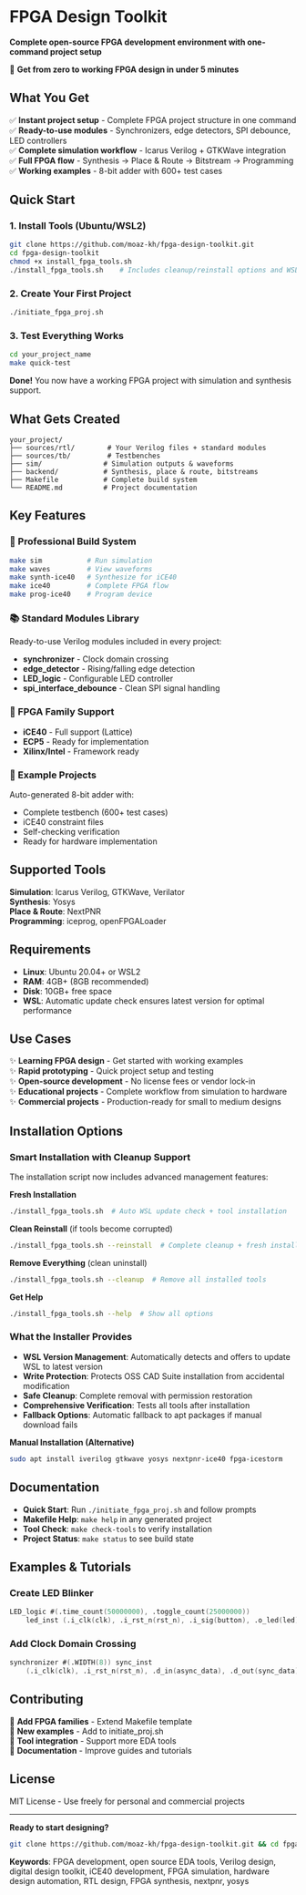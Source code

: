 # FPGA Design Toolkit

**Complete open-source FPGA development environment with one-command project setup**

🚀 **Get from zero to working FPGA design in under 5 minutes**

## What You Get

✅ **Instant project setup** - Complete FPGA project structure in one command  
✅ **Ready-to-use modules** - Synchronizers, edge detectors, SPI debounce, LED controllers  
✅ **Complete simulation workflow** - Icarus Verilog + GTKWave integration  
✅ **Full FPGA flow** - Synthesis → Place & Route → Bitstream → Programming  
✅ **Working examples** - 8-bit adder with 600+ test cases  

## Quick Start

### 1. Install Tools (Ubuntu/WSL2)
```bash
git clone https://github.com/moaz-kh/fpga-design-toolkit.git
cd fpga-design-toolkit
chmod +x install_fpga_tools.sh
./install_fpga_tools.sh    # Includes cleanup/reinstall options and WSL update check
```

### 2. Create Your First Project
```bash
./initiate_fpga_proj.sh
```

### 3. Test Everything Works
```bash
cd your_project_name
make quick-test
```

**Done!** You now have a working FPGA project with simulation and synthesis support.

## What Gets Created

```
your_project/
├── sources/rtl/        # Your Verilog files + standard modules
├── sources/tb/         # Testbenches  
├── sim/               # Simulation outputs & waveforms
├── backend/           # Synthesis, place & route, bitstreams
├── Makefile           # Complete build system
└── README.md          # Project documentation
```

## Key Features

### 🔧 Professional Build System
```bash
make sim           # Run simulation
make waves         # View waveforms  
make synth-ice40   # Synthesize for iCE40
make ice40         # Complete FPGA flow
make prog-ice40    # Program device
```

### 📚 Standard Modules Library
Ready-to-use Verilog modules included in every project:
- **synchronizer** - Clock domain crossing
- **edge_detector** - Rising/falling edge detection  
- **LED_logic** - Configurable LED controller
- **spi_interface_debounce** - Clean SPI signal handling

### 🎯 FPGA Family Support
- **iCE40** - Full support (Lattice)
- **ECP5** - Ready for implementation  
- **Xilinx/Intel** - Framework ready

### 🧪 Example Projects
Auto-generated 8-bit adder with:
- Complete testbench (600+ test cases)
- iCE40 constraint files
- Self-checking verification
- Ready for hardware implementation

## Supported Tools

**Simulation**: Icarus Verilog, GTKWave, Verilator  
**Synthesis**: Yosys  
**Place & Route**: NextPNR  
**Programming**: iceprog, openFPGALoader  

## Requirements

- **Linux**: Ubuntu 20.04+ or WSL2  
- **RAM**: 4GB+ (8GB recommended)  
- **Disk**: 10GB+ free space  
- **WSL**: Automatic update check ensures latest version for optimal performance  

## Use Cases

✨ **Learning FPGA design** - Get started with working examples  
✨ **Rapid prototyping** - Quick project setup and testing  
✨ **Open-source development** - No license fees or vendor lock-in  
✨ **Educational projects** - Complete workflow from simulation to hardware  
✨ **Commercial projects** - Production-ready for small to medium designs  

## Installation Options

### Smart Installation with Cleanup Support
The installation script now includes advanced management features:

**Fresh Installation**
```bash
./install_fpga_tools.sh  # Auto WSL update check + tool installation
```

**Clean Reinstall** (if tools become corrupted)
```bash
./install_fpga_tools.sh --reinstall  # Complete cleanup + fresh install
```

**Remove Everything** (clean uninstall)
```bash
./install_fpga_tools.sh --cleanup  # Remove all installed tools
```

**Get Help**
```bash
./install_fpga_tools.sh --help  # Show all options
```

### What the Installer Provides
- **WSL Version Management**: Automatically detects and offers to update WSL to latest version
- **Write Protection**: Protects OSS CAD Suite installation from accidental modification
- **Safe Cleanup**: Complete removal with permission restoration
- **Comprehensive Verification**: Tests all tools after installation
- **Fallback Options**: Automatic fallback to apt packages if manual download fails

**Manual Installation (Alternative)**
```bash
sudo apt install iverilog gtkwave yosys nextpnr-ice40 fpga-icestorm
```

## Documentation

- **Quick Start**: Run `./initiate_fpga_proj.sh` and follow prompts
- **Makefile Help**: `make help` in any generated project  
- **Tool Check**: `make check-tools` to verify installation
- **Project Status**: `make status` to see build state

## Examples & Tutorials

### Create LED Blinker
```verilog
LED_logic #(.time_count(50000000), .toggle_count(25000000)) 
    led_inst (.i_clk(clk), .i_rst_n(rst_n), .i_sig(button), .o_led(led));
```

### Add Clock Domain Crossing
```verilog
synchronizer #(.WIDTH(8)) sync_inst 
    (.i_clk(clk), .i_rst_n(rst_n), .d_in(async_data), .d_out(sync_data));
```

## Contributing

🤝 **Add FPGA families** - Extend Makefile template  
🤝 **New examples** - Add to initiate_proj.sh  
🤝 **Tool integration** - Support more EDA tools  
🤝 **Documentation** - Improve guides and tutorials  

## License

MIT License - Use freely for personal and commercial projects

---

**Ready to start designing?** 
```bash
git clone https://github.com/moaz-kh/fpga-design-toolkit.git && cd fpga-design-toolkit && ./install_fpga_tools.sh
```

**Keywords**: FPGA development, open source EDA tools, Verilog design, digital design toolkit, iCE40 development, FPGA simulation, hardware design automation, RTL design, FPGA synthesis, nextpnr, yosys

